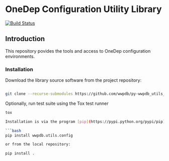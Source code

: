 # OneDep Configuration Utility Library

[![Build Status](https://dev.azure.com/wwPDB/wwPDB%20Python%20Projects/_apis/build/status/wwPDB.py-wwpdb_utils_config?branchName=master)](https://dev.azure.com/wwPDB/wwPDB%20Python%20Projects/_build/latest?definitionId=2&branchName=master)

## Introduction

This repository povides the tools and access to OneDep configuration environments.

### Installation

Download the library source software from the project repository:

```bash

git clone --recurse-submodules https://github.com/wwpdb/py-wwpdb_utils_config.git

```

Optionally, run test suite using the Tox test runner

```bash
tox

Installation is via the program [pip](https://pypi.python.org/pypi/pip).

```bash
pip install wwpdb.utils.config

or from the local repository:

pip install .
```
